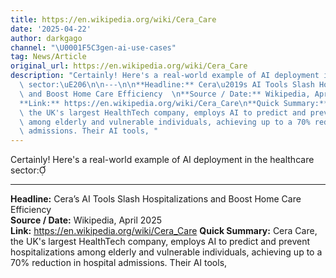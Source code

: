 ```yaml
---
title: https://en.wikipedia.org/wiki/Cera_Care
date: '2025-04-22'
author: darkgago
channel: "\U0001F5C3gen-ai-use-cases"
tag: News/Article
original_url: https://en.wikipedia.org/wiki/Cera_Care
description: "Certainly! Here's a real-world example of AI deployment in the healthcare\
  \ sector:\uE206\n\n---\n\n**Headline:** Cera\u2019s AI Tools Slash Hospitalizations\
  \ and Boost Home Care Efficiency  \n**Source / Date:** Wikipedia, April 2025  \n\
  **Link:** https://en.wikipedia.org/wiki/Cera_Care\n**Quick Summary:** Cera Care,\
  \ the UK's largest HealthTech company, employs AI to predict and prevent hospitalizations\
  \ among elderly and vulnerable individuals, achieving up to a 70% reduction in hospital\
  \ admissions. Their AI tools, "
---
```


Certainly! Here's a real-world example of AI deployment in the healthcare sector:

---

**Headline:** Cera’s AI Tools Slash Hospitalizations and Boost Home Care Efficiency  
**Source / Date:** Wikipedia, April 2025  
**Link:** https://en.wikipedia.org/wiki/Cera_Care
**Quick Summary:** Cera Care, the UK's largest HealthTech company, employs AI to predict and prevent hospitalizations among elderly and vulnerable individuals, achieving up to a 70% reduction in hospital admissions. Their AI tools, 